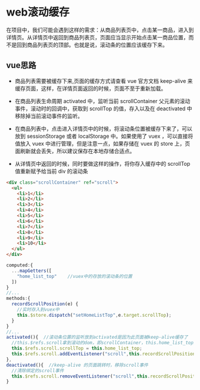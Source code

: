 # web滚动缓存
在项目中，我们可能会遇到这样的需求：从商品列表页中，点击某一商品，进入到详情页。从详情页中返回到商品列表页，页面应当显示开始点击某一商品位置，而不是回到商品列表页的顶部。也就是说，滚动条的位置应该缓存下来。

## vue思路
* 商品列表需要被缓存下来,页面的缓存方式请查看 vue 官方文档 keep-alive 来缓存页面，这样，在详情页面返回的时候，页面不至于重新加载。


* 在商品列表生命周期 activated 中，监听当前 scrollContainer 父元素的滚动事件，滚动时的回调中，获取到 scrollTop 的值，存入以及在 deactivated 中移除掉当前滚动事件的监听。

* 在商品列表中，点击进入详情页中的时候，将滚动条位置被缓存下来了，可以放到 sessionStorage 或者 localStorage 中。如果使用了 vuex ，可以直接将值放入 vuex 中进行管理，但是注意一点，如果存储在 vuex 的 store 上，页面刷新就会丢失，所以建议保存在本地存储合适点。

* 从详情页中返回的时候，同时要做这样的操作，将你存入缓存中的 scrollTop 值重新赋予给当前 div 的滚动条

``` html
<div class="scrollContainer" ref="scroll"> 
  <ul>
    <li>1</li>
    <li>2</li>
    <li>3</li>
    <li>4</li>
    <li>5</li>
    <li>6</li>
    <li>7</li>
    <li>8</li>
    <li>9</li>
    <li>10</li>  
  </ul>
</div>
```

``` js
computed:{
  ...mapGetters([
    "home_list_top"    //vuex中的存放的滚动条的位置
  ])
}
//...
methods:{
  recordScrollPosition(e) {
    //实时存入到vuex中
    this.$store.dispatch("setHomeListTop",e.target.scrollTop);    
  }
}
//...
activated(){  //滚动条位置的监听放到activated是因为此页面被keep-alive缓存了
  //this.$refs.scroll拿到滚动的dom，即scrollContainer，this.home_list_top是存入到vuex里的值
  this.$refs.scroll.scrollTop = this.home_list_top;        
  this.$refs.scroll.addEventListener("scroll",this.recordScrollPosition);    //添加绑定事件
},
deactivated(){  //keep-alive 的页面跳转时，移除scroll事件
  //清除绑定的scroll事件
  this.$refs.scroll.removeEventListener("scroll",this.recordScrollPosition);
}
```
